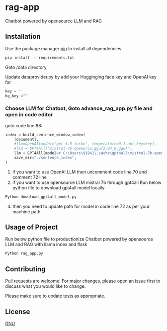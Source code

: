 # rag-app
Chatbot powered by opensource LLM and RAG


## Installation

Use the package manager [pip](https://pip.pypa.io/en/stable/) to install all dependencies.

```bash
pip install -r requirements.txt
```

Goto /data directory

Update dataprovider.py by add your Hugginging face key and OpenAI key for 
```python
key = ''
hg_key =""
```
### Choose LLM for Chatbot, Goto advance_rag_app.py file and open in code editor 
goto code line 68:

```python
index = build_sentence_window_index(
    [document],
    #llm=OpenAI(model="gpt-3.5-turbo", temperature=0.1,api_key=key),
    #llm = GPT4All("mistral-7b-openorca.gguf2.Q4_0.gguf"),
    llm = GPT4All(model=r'C:\Users\91941\.cache\gpt4all\mistral-7b-openorca.gguf2.Q4_0.gguf'), #Replace this path with your model path
    save_dir="./sentence_index",
)
```
1. if you want to use OpenAI LLM then uncomment code line 70 and comment 72 line
2. if you want to use opensource LLM mistral 7b through gpt4all
  Run below python file to download gpt4all model locally
```python
Python download_gpt4all_model.py
```
4. then you need to update path for model in code line 72 as per your machine path
   
   

## Usage of Project

Run below python file to productionize Chatbot powered by opensource LLM and RAG with llama index and flask
```python
Python rag_app.py
```
## Contributing

Pull requests are welcome. For major changes, please open an issue first
to discuss what you would like to change.

Please make sure to update tests as appropriate.

## License

[GNU](https://choosealicense.com/licenses/gpl-3.0/)


